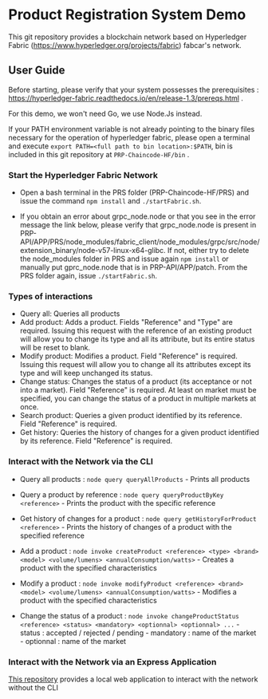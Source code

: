 # Product Registration System Demo

This git repository provides a blockchain network based on Hyperledger Fabric (https://www.hyperledger.org/projects/fabric) fabcar's network.

## User Guide

Before starting, please verify that your system possesses the prerequisites : https://hyperledger-fabric.readthedocs.io/en/release-1.3/prereqs.html .

For this demo, we won't need Go, we use Node.Js instead.

If your PATH environment variable is not already pointing to the binary files necessary for the operation of hyperledger fabric, please open a terminal and execute `export PATH=<full path to bin location>:$PATH`, bin is included in this git repository at `PRP-Chaincode-HF/bin` .

### Start the Hyperledger Fabric Network

* Open a bash terminal in the PRS folder (PRP-Chaincode-HF/PRS) and issue the command `npm install` and `./startFabric.sh`.

* If you obtain an error about grpc_node.node or that you see in the error message the link below, please verify that grpc_node.node is present in PRP-API/APP/PRS/node_modules/fabric_client/node_modules/grpc/src/node/extension_binary/node-v57-linux-x64-glibc.
If not, either try to delete the node_modules folder in PRS and issue again `npm install` or manually put gprc_node.node that is in PRP-API/APP/patch.
From the PRS folder again, issue `./startFabric.sh`.

### Types of interactions

* Query all: Queries all products
* Add product: Adds a product. Fields "Reference" and "Type" are required. Issuing this request with the reference of an existing product will allow you to change its type and all its attribute, but its entire status will be reset to blank.
* Modify product: Modifies a product. Field "Reference" is required. Issuing this request will allow you to change all its attributes except its type and will keep unchanged its status.
* Change status: Changes the status of a product (its acceptance or not into a market). Field "Reference" is required. At least on market must be specified, you can change the status of a product in multiple markets at once.
* Search product: Queries a given product identified by its reference. Field "Reference" is required.
* Get history: Queries the history of changes for a given product identified by its reference. Field "Reference" is required.

### Interact with the Network via the CLI

* Query all products : `node query queryAllProducts` - Prints all products

* Query a product by reference : `node query queryProductByKey <reference>` - Prints the product with the specific reference

* Get history of changes for a product : `node query getHistoryForProduct <reference>` - Prints the history of changes of a product with the specified reference

* Add a product : `node invoke createProduct <reference> <type> <brand> <model> <volume/lumens> <annualConsumption/watts>` - Creates a product with the specified characteristics

* Modify a product : `node invoke modifyProduct <reference> <brand> <model> <volume/lumens> <annualConsumption/watts>` - Modifies a product with the specified characteristics

* Change the status of a product : `node invoke changeProductStatus <reference> <status> <mandatory> <optionnal> <optionnal> ...` - status : accepted / rejected / pending - mandatory : name of the market - optionnal : name of the market

### Interact with the Network via an Express Application

[This repository](https://github.com/AlexandreDejous/PRP-App-HF) provides a local web application to interact with the network without the CLI
